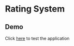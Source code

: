 # Rating System

## Demo

Click [here](https://rosanunezrivera.github.io/rating-system/) to test the application
